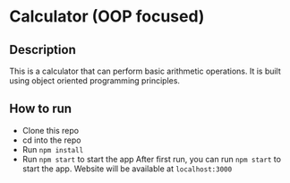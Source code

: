 # Calculator (OOP focused)

## Description
This is a calculator that can perform basic arithmetic operations. It is built using object oriented programming principles.



## How to run
- Clone this repo
- cd into the repo
- Run `npm install`
- Run `npm start` to start the app
After first run, you can run `npm start` to start the app. Website will be available at `localhost:3000`